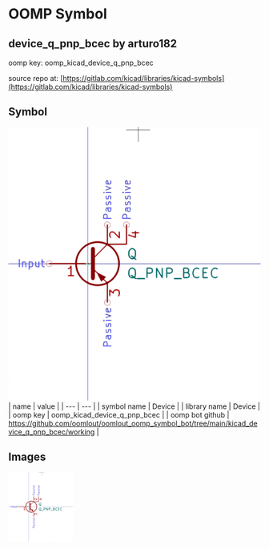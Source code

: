 # OOMP Symbol  
## device_q_pnp_bcec  by arturo182  
  
oomp key: oomp_kicad_device_q_pnp_bcec  
  
source repo at: [https://gitlab.com/kicad/libraries/kicad-symbols](https://gitlab.com/kicad/libraries/kicad-symbols)  
## Symbol  
  
[![working.png](working_600.png)](working.png)  
| name | value | 
| --- | --- | 
| symbol name | Device | 
| library name | Device | 
| oomp key | oomp_kicad_device_q_pnp_bcec | 
| oomp bot github | https://github.com/oomlout/oomlout_oomp_symbol_bot/tree/main/kicad_device_q_pnp_bcec/working | 
## Images  
  
[![working.png](working_140.png)](working.png)  
